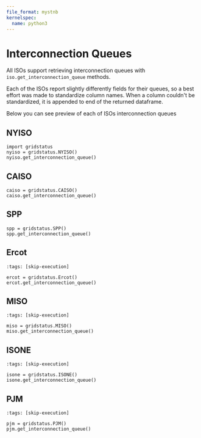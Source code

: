 ```yaml
---
file_format: mystnb
kernelspec:
  name: python3
---
```


# Interconnection Queues

All ISOs support retrieving interconnection queues with `iso.get_interconnection_queue` methods.

Each of the ISOs report slightly differently fields for their queues, so a best effort was made to standardize column names. When a column couldn't be standardized, it is appended to end of the returned dataframe.

Below you can see preview of each of ISOs interconnection queues

## NYISO

```{code-cell}
import gridstatus
nyiso = gridstatus.NYISO()
nyiso.get_interconnection_queue()
```

## CAISO
```{code-cell}
caiso = gridstatus.CAISO()
caiso.get_interconnection_queue()
```

## SPP
```{code-cell}
spp = gridstatus.SPP()
spp.get_interconnection_queue()
```


## Ercot
```{code-cell}
:tags: [skip-execution]

ercot = gridstatus.Ercot()
ercot.get_interconnection_queue()
```

## MISO
```{code-cell}
:tags: [skip-execution]

miso = gridstatus.MISO()
miso.get_interconnection_queue()
```

## ISONE
```{code-cell}
:tags: [skip-execution]

isone = gridstatus.ISONE()
isone.get_interconnection_queue()
```

## PJM
```{code-cell}
:tags: [skip-execution]

pjm = gridstatus.PJM()
pjm.get_interconnection_queue()
```